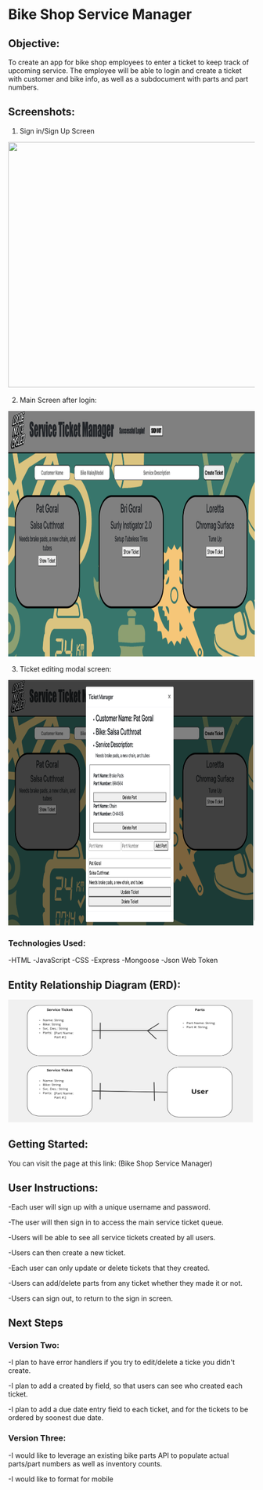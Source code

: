 # Bike Shop Service Manager #

## Objective: ##

To create an app for bike shop employees to enter a ticket to keep track of upcoming service.
The employee will be able to login and create a ticket with customer and bike info, as well as a subdocument with parts and part numbers.

## Screenshots: ##
1. Sign in/Sign Up Screen
<img src="./img/login.png" width="700" height="500"/>

2. Main Screen after login:
<img src="./img/signin.png" width="700" height="500"/>

3. Ticket editing modal screen: 
<img src="./img/modal.png" width="700" height="500"/>

### Technologies Used: ###
-HTML
-JavaScript
-CSS
-Express
-Mongoose
-Json Web Token


## Entity Relationship Diagram (ERD): ##

<img src="/PlanningDocs/PlanningWireframes/ERD.png" width="500" height="250"/>

## Getting Started: ##

You can visit the page at this link: (Bike Shop Service Manager)


## User Instructions: ##

-Each user will sign up with a unique username and password.

-The user will then sign in to access the main service ticket queue.

-Users will be able to see all service tickets created by all users.

-Users can then create a new ticket.

-Each user can only update or delete tickets that they created.

-Users can add/delete parts from any ticket whether they made it or not.

-Users can sign out, to return to the sign in screen.


## Next Steps ##

### Version Two: ###

-I plan to have error handlers if you try to edit/delete a ticke you didn't create.

-I plan to add a created by field, so that users can see who created each ticket.

-I plan to add a due date entry field to each ticket, and for the tickets to be ordered by soonest due date.

### Version Three: ###

-I would like to leverage an existing bike parts API to populate actual parts/part numbers as well as inventory counts.

-I would like to format for mobile